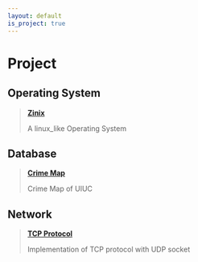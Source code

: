 ```yaml
---
layout: default
is_project: true
---
```


# Project

## Operating System

> [**Zinix**](https://rong-hash.github.io/popup)
>
> A linux_like Operating System 

## Database 

> [**Crime Map**](https://rong-hash.github.io/crimemap)
>
> Crime Map of UIUC

## Network

> [**TCP Protocol**](https://rong-hash.github.io/protocol)
>
> Implementation of TCP protocol with UDP socket